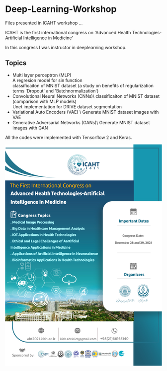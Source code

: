 # Deep-Learning-Workshop
 Files presented in ICAHT workshop ...

ICAHT is the first international congress on
'Advanced Health Technologies-Artificial Intelligence in Medicine'


In this congress I was instructor in deeplearning workshop.

## Topics
* Multi layer perceptron (MLP) \
	A regresion model for sin function \
	classificaiton of MNIST dataset (a study on benefits of regularization terms 'Dropout' and 'Batchnormalization')
* Convolutional Neural Networks (CNNs)\ 
	classificaiton of MNIST dataset (comparison with MLP models)\
	Unet implementation for DRIVE dataset segmentation
* Variational Auto Encoders (VAE) \ 
	Generate MNIST dataset images with VAE
* Generative Adversarial Networks (GANs)\ 
	Generate MNIST dataset images with GAN

All the codes were implemented with Tensorflow 2 and Keras.

![alt text](slides/poster.jpg)
